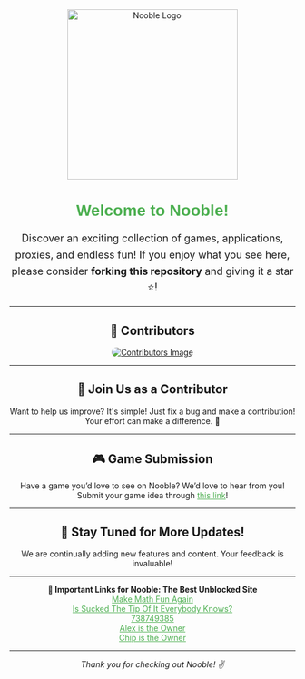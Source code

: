 <div align="center">
  <img src="https://github.com/NoobleGames/NoobleGames.github.io/blob/main/Logo/Logo4.png?raw=true" alt="Nooble Logo" width="300" height="300"> 
  <h1 style="font-family: 'Arial', sans-serif; color: #4CAF50;">Welcome to Nooble!</h1>
</div>

<p style="font-size: 18px; line-height: 1.6; text-align: center;">
  Discover an exciting collection of games, applications, proxies, and endless fun!
  If you enjoy what you see here, please consider <strong>forking this repository</strong> and giving it a star ⭐!
</p>

<hr>

<h2 style="text-align: center;">🌟 Contributors</h2>
<div align="center">
  <a href="https://github.com/DamageCoding/CUG/graphs/contributors">
    <img src="https://contrib.rocks/image?repo=DamageCoding/CUG" alt="Contributors Image" style="border-radius: 10px;" />
  </a>
</div>

<hr>

<h2 style="text-align: center;">🤝 Join Us as a Contributor</h2>
<p style="text-align: center;">
  Want to help us improve? It's simple! Just fix a bug and make a contribution! 
  Your effort can make a difference. 🙌
</p>

<hr>

<h2 style="text-align: center;">🎮 Game Submission</h2>
<p style="text-align: center;">
  Have a game you’d love to see on Nooble? 
  We’d love to hear from you! Submit your game idea through <a href="https://forms.gle/KpZkYLaMh2V9WCVN9" style="color: #4CAF50;">this link</a>!
</p>

<hr>

<h2 style="text-align: center;">🚀 Stay Tuned for More Updates!</h2>
<p style="text-align: center;">
  We are continually adding new features and content. Your feedback is invaluable!
</p>

<hr>

<div style="text-align: center;">
  <strong>🔗 Important Links for Nooble: The Best Unblocked Site</strong><br>
  <a href="https://makemathfunagain.netlify.app/" style="color: #4CAF50;">Make Math Fun Again</a><br>
  <a href="https://isuckedthetipofiteverybodyknows.netlify.app/" style="color: #4CAF50;">Is Sucked The Tip Of It Everybody Knows?</a><br>
  <a href="https://738749385-33248303-3234324.vercel.app" style="color: #4CAF50;">738749385</a><br>
  <a href="https://alexistheowner.vercel.app" style="color: #4CAF50;">Alex is the Owner</a><br>
  <a href="https://chipistheowner.vercel.app" style="color: #4CAF50;">Chip is the Owner</a><br>
</div>

<hr>

<p style="text-align: center; font-style: italic;">Thank you for checking out Nooble! ✌️</p>

